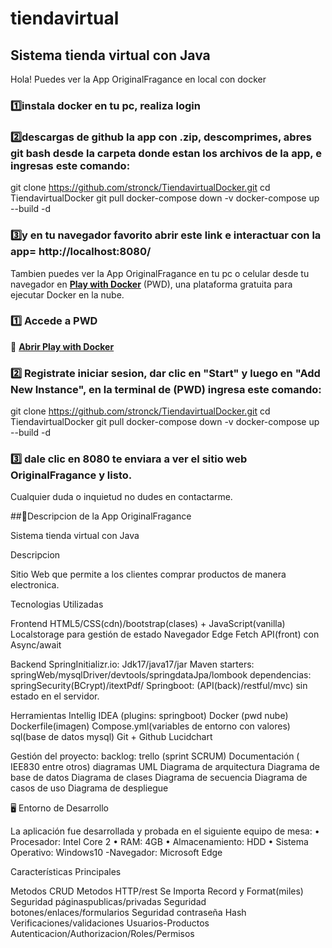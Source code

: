 # tiendavirtual

Sistema tienda virtual con Java
---
Hola! Puedes ver la App OriginalFragance en local con docker
### 1️⃣instala docker en tu pc, realiza login
### 2️⃣descargas de github la app con .zip, descomprimes, abres git bash desde la carpeta donde estan los archivos de la app, e ingresas este comando: 
git clone https://github.com/stronck/TiendavirtualDocker.git
cd TiendavirtualDocker
git pull
docker-compose down -v
docker-compose up --build -d
### 3️⃣y en tu navegador favorito abrir este link e interactuar con la app=    http://localhost:8080/

Tambien puedes ver la App OriginalFragance en tu pc o celular desde tu navegador en **[Play with Docker](https://labs.play-with-docker.com/)** (PWD), una plataforma gratuita para ejecutar Docker en la nube.
### 1️⃣ Accede a PWD  
🔗 [**Abrir Play with Docker**](https://labs.play-with-docker.com/)  
### 2️⃣ Registrate iniciar sesion, dar clic en **"Start"** y luego en **"Add New Instance"**, en la terminal de (PWD) ingresa este comando:
git clone https://github.com/stronck/TiendavirtualDocker.git
cd TiendavirtualDocker
git pull
docker-compose down -v
docker-compose up --build -d
### 3️⃣ dale clic en 8080 te enviara a ver el sitio web OriginalFragance y listo.
Cualquier duda o inquietud no dudes en contactarme.

##🚀Descripcion de la App OriginalFragance

Sistema tienda virtual con Java

Descripcion

Sitio Web que permite a los clientes comprar productos de manera electronica.


Tecnologias Utilizadas

Frontend
HTML5/CSS(cdn)/bootstrap(clases) + JavaScript(vanilla)
Localstorage para gestión de estado
Navegador Edge
Fetch API(front) con Async/await

Backend
SpringInitializr.io: Jdk17/java17/jar
Maven
starters: springWeb/mysqlDriver/devtools/springdataJpa/lombook
dependencias: springSecurity(BCrypt)/itextPdf/
Springboot: (API(back)/restful/mvc) sin estado en el servidor.

Herramientas
Intellig IDEA (plugins: springboot)
Docker  (pwd nube)
Dockerfile(imagen)
Compose.yml(variables de entorno con valores)
sql(base de datos mysql)
Git + Github
Lucidchart

Gestión del proyecto:
backlog: trello (sprint SCRUM)
Documentación ( IEE830 entre otros) 
diagramas UML
Diagrama de arquitectura 
Diagrama de base de datos 
Diagrama de clases
Diagrama de secuencia
Diagrama de casos de uso
Diagrama de despliegue

🖥️ Entorno de Desarrollo

La aplicación fue desarrollada y probada en el siguiente equipo de mesa:
• Procesador: Intel Core 2
• RAM: 4GB
• Almacenamiento: HDD
• Sistema Operativo: Windows10
   -Navegador: Microsoft Edge

Características Principales

Metodos CRUD
Metodos HTTP/rest
Se Importa Record y Format(miles)
Seguridad páginaspublicas/privadas
Seguridad botones/enlaces/formularios
Seguridad contraseña Hash
Verificaciones/validaciones
Usuarios-Productos
Autenticacion/Authorizacion/Roles/Permisos
